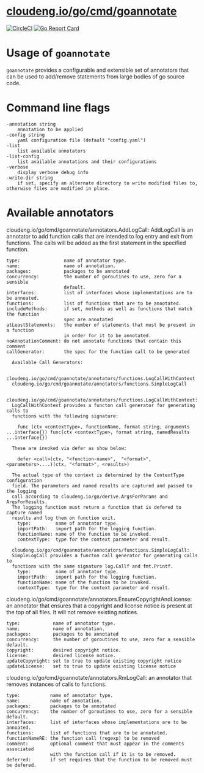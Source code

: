 # [cloudeng.io/go/cmd/goannotate](https://pkg.go.dev/cloudeng.io/go/cmd/goannotate?tab=doc)
[![CircleCI](https://circleci.com/gh/cloudengio/go.gotools.svg?style=svg)](https://circleci.com/gh/cloudengio/go.gotools) [![Go Report Card](https://goreportcard.com/badge/cloudeng.io/go/cmd/goannotate)](https://goreportcard.com/report/cloudeng.io/go/cmd/goannotate)


# Usage of `goannotate`

`goannotate` provides a configurable and extensible set of annotators that can
be used to add/remove statements from large bodies of go source code.

# Command line flags

    -annotation string
      	annotation to be applied
    -config string
      	yaml configuration file (default "config.yaml")
    -list
      	list available annotators
    -list-config
      	list available annotations and their configurations
    -verbose
      	display verbose debug info
    -write-dir string
      	if set, specify an alternate directory to write modified files to, otherwise files are modified in place.

# Available annotators

cloudeng.io/go/cmd/goannotate/annotators.AddLogCall: AddLogCall is an
annotator to add function calls that are intended to log entry and exit from
functions. The calls will be added as the first statement in the specified
function.

    type:                name of annotator type.
    name:                name of annotation.
    packages:            packages to be annotated
    concurrency:         the number of goroutines to use, zero for a sensible
                         default.
    interfaces:          list of interfaces whose implementations are to be annoated.
    functions:           list of functions that are to be annotated.
    includeMethods:      if set, methods as well as functions that match the function
                         spec are annotated
    atLeastStatements:   the number of statements that must be present in a function
                         in order for it to be annotated.
    noAnnotationComment: do not annotate functions that contain this comment
    callGenerator:       the spec for the function call to be generated

      Available Call Generators:

      cloudeng.io/go/cmd/goannotate/annotators/functions.LogCallWithContext
      cloudeng.io/go/cmd/goannotate/annotators/functions.SimpleLogCall

      cloudeng.io/go/cmd/goannotate/annotators/functions.LogCallWithContext:
      LogCallWithContext provides a functon call generator for generating calls to
      functions with the following signature:

        func (ctx <contextType>, functionName, format string, arguments ...interface{}) func(ctx <contextType>, format string, namedResults ...interface{})

      These are invoked via defer as show below:

        defer <call>(ctx, "<function-name>",  "<format>", <parameters>....)(ctx, "<format>", <results>)

      The actual type of the context is determined by the ContextType configuration
      field. The parameters and named results are captured and passed to the logging
      call according to cloudeng.io/go/derive.ArgsForParams and ArgsForResults.
      The logging function must return a function that is defered to capture named
      results and log them on function exit.
        type:         name of annotator type.
        importPath:   import path for the logging function.
        functionName: name of the function to be invoked.
        contextType:  type for the context parameter and result.

      cloudeng.io/go/cmd/goannotate/annotators/functions.SimpleLogCall:
      SimpleLogCall provides a functon call generator for generating calls to
      functions with the same signature log.Callf and fmt.Printf.
        type:         name of annotator type.
        importPath:   import path for the logging function.
        functionName: name of the function to be invoked.
        contextType:  type for the context parameter and result.

cloudeng.io/go/cmd/goannotate/annotators.EnsureCopyrightAndLicense: an
annotator that ensures that a copyright and license notice is present at the
top of all files. It will not remove existing notices.

    type:            name of annotator type.
    name:            name of annotation.
    packages:        packages to be annotated
    concurrency:     the number of goroutines to use, zero for a sensible default.
    copyright:       desired copyright notice.
    license:         desired license notice.
    updateCopyright: set to true to update existing copyright notice
    updateLicense:   set to true to update existing license notice

cloudeng.io/go/cmd/goannotate/annotators.RmLogCall: an annotator that
removes instances of calls to functions.

    type:           name of annotator type.
    name:           name of annotation.
    packages:       packages to be annotated
    concurrency:    the number of goroutines to use, zero for a sensible default.
    interfaces:     list of interfaces whose implementations are to be annoated.
    functions:      list of functions that are to be annotated.
    functionNameRE: the function call (regexp) to be removed
    comment:        optional comment that must appear in the comments associated
                    with the function call if it is to be removed.
    deferred:       if set requires that the function to be removed must be defered.

